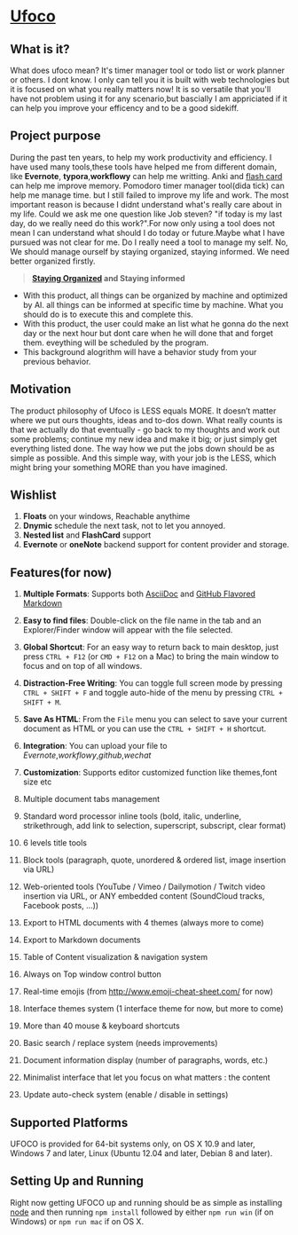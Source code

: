 # [Ufoco](img/ufoco.png)

## What is it?

What does ufoco mean? It's timer manager tool or todo list or work planner or others. I dont know. I only can tell you it is built with web technologies but it is focused on what you really matters now! It is so versatile that you'll have not problem using it for any scenario,but bascially I am appriciated if it can help you improve your efficency and to be a good sidekiff.

## Project purpose

During the past ten years, to help my work productivity and efficiency. I have used many tools,these tools have helped me from different domain, like **Evernote**, **typora**,**workflowy** can help me writting. Anki and [flash card](https://www.jackkinsella.ie/articles/janki-method) can help me improve memory. Pomodoro timer manager tool(dida tick) can help me manage time. but I still failed to improve my life and work. The most important reason is because I didnt understand what's really care about in my life. Could we ask me one question like Job steven? "if today is my last day, do we really need do this work?".For now only using a tool does not mean I can understand what should I do today or future.Maybe what I have pursued was not clear for me. Do I really need a tool to manage my self. No, We should manage ourself by staying organized, staying informed. We need better organized firstly.

> **[Staying Organized](https://www.wikihow.com/Stay-Organized) and Staying informed**

- With this product, all things can be organized by machine and optimized by AI. all things can be informed at specific time by machine. What you should do is to execute this and complete this.
- With this product, the user could make an list what he gonna do the next day or the next hour but dont care when he will done that and forget them. eveything will be scheduled by the program.
- This background alogrithm will have a behavior study from your previous behavior.

## Motivation

The product philosophy of Ufoco is LESS equals MORE. It doesn’t matter where we put ours thoughts, ideas and to-dos down. What really counts is that we actually do that eventually - go back to my thoughts and work out some problems; continue my new idea and make it big; or just simply get everything listed done. The way how we put the jobs down should be as simple as possible. And this simple way, with your job is the LESS, which might bring your something MORE than you have imagined.

## Wishlist

1.  **Floats** on your windows, Reachable anythime
2.  **Dnymic** schedule the next task, not to let you annoyed.
3.  **Nested list** and **FlashCard** support
4.  **Evernote** or **oneNote** backend support for content provider and storage.

## Features(for now)

1. **Multiple Formats**: Supports both [AsciiDoc](http://www.methods.co.nz/asciidoc/) and [GitHub Flavored Markdown](https://help.github.com/articles/github-flavored-markdown/)

2. **Easy to find files**: Double-click on the file name in the tab and an Explorer/Finder window will appear with the file selected.

3. **Global Shortcut**: For an easy way to return back to main desktop, just press `CTRL + F12` (or `CMD + F12` on a Mac) to bring the main window to focus and on top of all windows.

4. **Distraction-Free Writing**: You can toggle full screen mode by pressing `CTRL + SHIFT + F` and toggle auto-hide of the menu by pressing `CTRL + SHIFT + M`.

5. **Save As HTML**: From the `File` menu you can select to save your current document as HTML or you can use the `CTRL + SHIFT + H` shortcut.

6. **Integration**: You can upload your file to _Evernote_,_workflowy_,_github_,_wechat_

7. **Customization**: Supports editor customized function like themes,font size etc
8. Multiple document tabs management
9. Standard word processor inline tools (bold, italic, underline, strikethrough, add link to selection, superscript, subscript, clear format)
10. 6 levels title tools
11. Block tools (paragraph, quote, unordered & ordered list, image insertion via URL)
12. Web-oriented tools (YouTube / Vimeo / Dailymotion / Twitch video insertion via URL, or ANY embedded content (SoundCloud tracks, Facebook posts, ...))
13. Export to HTML documents with 4 themes (always more to come)
14. Export to Markdown documents
15. Table of Content visualization & navigation system
16. Always on Top window control button
17. Real-time emojis (from http://www.emoji-cheat-sheet.com/ for now)
18. Interface themes system (1 interface theme for now, but more to come)
19. More than 40 mouse & keyboard shortcuts
20. Basic search / replace system (needs improvements)
21. Document information display (number of paragraphs, words, etc.)
22. Minimalist interface that let you focus on what matters : the content
23. Update auto-check system (enable / disable in settings)

## Supported Platforms

UFOCO is provided for 64-bit systems only, on OS X 10.9 and later, Windows 7 and later, Linux (Ubuntu 12.04 and later, Debian 8 and later).

## Setting Up and Running

Right now getting UFOCO up and running should be as simple as installing [node](https://nodejs.org/) and then running `npm install` followed by either `npm run win` (if on Windows) or `npm run mac` if on OS X.
